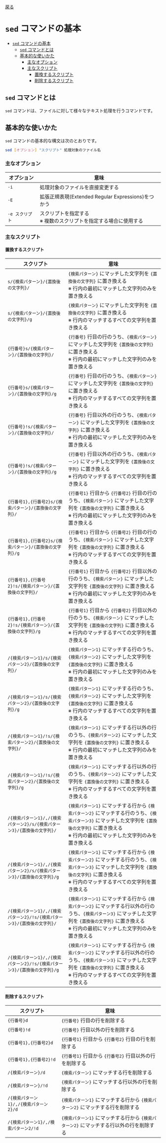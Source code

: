 [戻る](../README.md)

# `sed` コマンドの基本

- [`sed` コマンドの基本](#sed-コマンドの基本)
  - [`sed` コマンドとは](#sed-コマンドとは)
  - [基本的な使いかた](#基本的な使いかた)
    - [主なオプション](#主なオプション)
    - [主なスクリプト](#主なスクリプト)
      - [置換するスクリプト](#置換するスクリプト)
      - [削除するスクリプト](#削除するスクリプト)

## `sed` コマンドとは

`sed` コマンドは、ファイルに対して様々なテキスト処理を行うコマンドです。

## 基本的な使いかた

`sed` コマンドの基本的な構文は次のとおりです。

```bash
sed [オプション] "スクリプト" 処理対象のファイル名
```

### 主なオプション

| オプション      | 意味                                                                |
| --------------- | ------------------------------------------------------------------- |
| `-i`            | 処理対象のファイルを直接変更する                                    |
| `-E`            | 拡張正規表現(Extended Regular Expressions)をつかう                  |
| `-e スクリプト` | スクリプトを指定する<br/>※ 複数のスクリプトを指定する場合に使用する |

### 主なスクリプト

#### 置換するスクリプト

| スクリプト                                                                 | 意味                                                                                                                                                                                                           |
| -------------------------------------------------------------------------- | -------------------------------------------------------------------------------------------------------------------------------------------------------------------------------------------------------------- |
| `s/{検索パターン}/{置換後の文字列}/`                                       | `{検索パターン}` にマッチした文字列を `{置換後の文字列}` に置き換える<br/>※ 行内の最初にマッチした文字列のみを置き換える                                                                                       |
| `s/{検索パターン}/{置換後の文字列}/g`                                      | `{検索パターン}` にマッチした文字列を `{置換後の文字列}` に置き換える<br/>※ 行内のマッチするすべての文字列を置き換える                                                                                         |
| `{行番号}s/{検索パターン}/{置換後の文字列}/`                               | `{行番号}` 行目の行のうち、`{検索パターン}` にマッチした文字列を `{置換後の文字列}` に置き換える<br/>※ 行内の最初にマッチした文字列のみを置き換える                                                            |
| `{行番号}s/{検索パターン}/{置換後の文字列}/g`                              | `{行番号}` 行目の行のうち、`{検索パターン}` にマッチした文字列を `{置換後の文字列}` に置き換える<br/>※ 行内のマッチするすべての文字列を置き換える                                                              |
| `{行番号}!s/{検索パターン}/{置換後の文字列}/`                              | `{行番号}` 行目以外の行のうち、`{検索パターン}` にマッチした文字列を `{置換後の文字列}` に置き換える<br/>※ 行内の最初にマッチした文字列のみを置き換える                                                        |
| `{行番号}!s/{検索パターン}/{置換後の文字列}/g`                             | `{行番号}` 行目以外の行のうち、`{検索パターン}` にマッチした文字列を `{置換後の文字列}` に置き換える<br/>※ 行内のマッチするすべての文字列を置き換える                                                          |
| `{行番号1},{行番号2}s/{検索パターン}/{置換後の文字列}/`                    | `{行番号1}` 行目から `{行番号2}` 行目の行のうち、`{検索パターン}` にマッチした文字列を `{置換後の文字列}` に置き換える<br/>※ 行内の最初にマッチした文字列のみを置き換える                                      |
| `{行番号1},{行番号2}s/{検索パターン}/{置換後の文字列}/g`                   | `{行番号1}` 行目から `{行番号2}` 行目の行のうち、`{検索パターン}` にマッチした文字列を `{置換後の文字列}` に置き換える<br/>※ 行内のマッチするすべての文字列を置き換える                                        |
| `{行番号1},{行番号2}!s/{検索パターン}/{置換後の文字列}/`                   | `{行番号1}` 行目から `{行番号2}` 行目以外の行のうち、`{検索パターン}` にマッチした文字列を `{置換後の文字列}` に置き換える<br/>※ 行内の最初にマッチした文字列のみを置き換える                                  |
| `{行番号1},{行番号2}!s/{検索パターン}/{置換後の文字列}/g`                  | `{行番号1}` 行目から `{行番号2}` 行目以外の行のうち、`{検索パターン}` にマッチした文字列を `{置換後の文字列}` に置き換える<br/>※ 行内のマッチするすべての文字列を置き換える                                    |
| `/{検索パターン1}/s/{検索パターン2}/{置換後の文字列}/`                     | `{検索パターン1}` にマッチする行のうち、`{検索パターン2}` にマッチした文字列を `{置換後の文字列}` に置き換える<br/>※ 行内の最初にマッチした文字列のみを置き換える                                              |
| `/{検索パターン1}/s/{検索パターン2}/{置換後の文字列}/g`                    | `{検索パターン1}` にマッチする行のうち、`{検索パターン2}` にマッチした文字列を `{置換後の文字列}` に置き換える<br/>※ 行内のマッチするすべての文字列を置き換える                                                |
| `/{検索パターン1}/!s/{検索パターン2}/{置換後の文字列}/`                    | `{検索パターン1}` にマッチする行以外の行のうち、`{検索パターン2}` にマッチした文字列を `{置換後の文字列}` に置き換える<br/>※ 行内の最初にマッチした文字列のみを置き換える                                      |
| `/{検索パターン1}/!s/{検索パターン2}/{置換後の文字列}/g`                   | `{検索パターン1}` にマッチする行以外の行のうち、`{検索パターン2}` にマッチした文字列を `{置換後の文字列}` に置き換える<br/>※ 行内のマッチするすべての文字列を置き換える                                        |
| `/{検索パターン1}/,/{検索パターン2}/s/{検索パターン3}/{置換後の文字列}/`   | `{検索パターン1}` にマッチする行から `{検索パターン2}` にマッチする行のうち、`{検索パターン3}` にマッチした文字列を `{置換後の文字列}` に置き換える<br/>※ 行内の最初にマッチした文字列のみを置き換える         |
| `/{検索パターン1}/,/{検索パターン2}/s/{検索パターン3}/{置換後の文字列}/g`  | `{検索パターン1}` にマッチする行から `{検索パターン2}` にマッチする行のうち、`{検索パターン3}` にマッチした文字列を `{置換後の文字列}` に置き換える<br/>※ 行内のマッチするすべての文字列を置き換える           |
| `/{検索パターン1}/,/{検索パターン2}/!s/{検索パターン3}/{置換後の文字列}/`  | `{検索パターン1}` にマッチする行から `{検索パターン2}` にマッチする行以外の行のうち、`{検索パターン3}` にマッチした文字列を `{置換後の文字列}` に置き換える<br/>※ 行内の最初にマッチした文字列のみを置き換える |
| `/{検索パターン1}/,/{検索パターン2}/!s/{検索パターン3}/{置換後の文字列}/g` | `{検索パターン1}` にマッチする行から `{検索パターン2}` にマッチする行以外の行のうち、`{検索パターン3}` にマッチした文字列を `{置換後の文字列}` に置き換える<br/>※ 行内のマッチするすべての文字列を置き換える   |

#### 削除するスクリプト

| スクリプト                             | 意味                                                                                    |
| -------------------------------------- | --------------------------------------------------------------------------------------- |
| `{行番号}d`                            | `{行番号}` 行目の行を削除する                                                           |
| `{行番号}!d`                           | `{行番号}` 行目以外の行を削除する                                                       |
| `{行番号1},{行番号2}d`                 | `{行番号1}` 行目から `{行番号2}` 行目の行を削除する                                     |
| `{行番号1},{行番号2}!d`                | `{行番号1}` 行目から `{行番号2}` 行目以外の行を削除する                                 |
| `/{検索パターン}/d`                    | `{検索パターン}` にマッチする行を削除する                                               |
| `/{検索パターン}/!d`                   | `{検索パターン}` にマッチする行以外の行を削除する                                       |
| `/{検索パターン1}/,/{検索パターン2}/d` | `{検索パターン1}` にマッチする行から `{検索パターン2}` にマッチする行を削除する         |
| `/{検索パターン1}/,/検索パターン2/!d`  | `{検索パターン1}` にマッチする行から `{検索パターン2}` にマッチする行以外の行を削除する |
